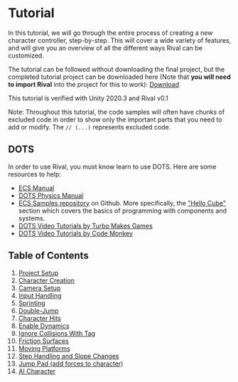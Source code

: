 
# Tutorial

In this tutorial, we will go through the entire process of creating a new character controller, step-by-step. This will cover a wide variety of features, and will give you an overview of all the different ways Rival can be customized.

The tutorial can be followed without downloading the final project, but the completed tutorial project can be downloaded here (Note that **you will need to import Rival** into the project for this to work): [Download](./Downloads/Rival_Tutorial.zip)

This tutorial is verified with Unity 2020.3 and Rival v0.1

Note: Throughout this tutorial, the code samples will often have chunks of excluded code in order to show only the important parts that you need to add or modify. The `// (...)` represents excluded code.


## DOTS

In order to use Rival, you must know learn to use DOTS. Here are some resources to help:
* [ECS Manual](https://docs.unity3d.com/Packages/com.unity.entities@0.17/manual/index.html)
* [DOTS Physics Manual](https://docs.unity3d.com/Packages/com.unity.physics@0.6/manual/index.html) 
* [ECS Samples repository](https://github.com/Unity-Technologies/EntityComponentSystemSamples) on Github. More specifically, the ["Hello Cube"](https://github.com/Unity-Technologies/EntityComponentSystemSamples/tree/master/ECSSamples/Assets/HelloCube) section which covers the basics of programming with components and systems.
* [DOTS Video Tutorials by Turbo Makes Games](https://www.youtube.com/playlist?list=PLgYNYeZLALscDwwujFSjgXJmdZb_wwYpJ)
* [DOTS Video Tutorials by Code Monkey](https://www.youtube.com/playlist?list=PLzDRvYVwl53s40yP5RQXitbT--IRcHqba)


## Table of Contents
1. [Project Setup](./Tutorial/tutorial-setup.md)
1. [Character Creation](./Tutorial/tutorial-charactercreation.md)
1. [Camera Setup](./Tutorial/tutorial-camera.md)
1. [Input Handling](./Tutorial/tutorial-input.md)
1. [Sprinting](./Tutorial/tutorial-sprint.md)
1. [Double-Jump](./Tutorial/tutorial-doublejump.md)
1. [Character Hits](./Tutorial/tutorial-characterhits.md)
1. [Enable Dynamics](./Tutorial/tutorial-enabledynamics.md)
1. [Ignore Collisions With Tag](./Tutorial/tutorial-ignorecollisions.md)
1. [Friction Surfaces](./Tutorial/tutorial-frictionsurface.md)
1. [Moving Platforms](./Tutorial/tutorial-movingplatforms.md)
1. [Step Handling and Slope Changes](./Tutorial/tutorial-steps-and-slopes.md)
1. [Jump Pad (add forces to character)](./Tutorial/tutorial-jumppad.md)
1. [AI Character](./Tutorial/tutorial-ai.md)